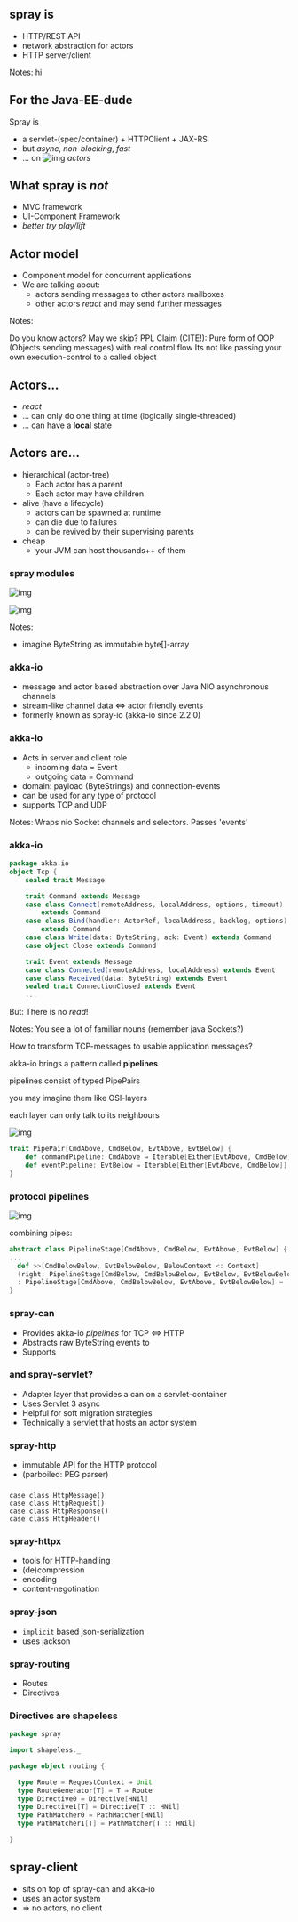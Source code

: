 ## spray is

* HTTP/REST API
* network abstraction for actors
* HTTP server/client

Notes:
hi

<!-- click -->
## For the Java-EE-dude

Spray is

* a servlet-(spec/container) + HTTPClient + JAX-RS
* but _async_, _non-blocking_, _fast_
* ... on ![img](assets/akka-logo.png)<!-- .element: class="transparent" style="display:inline; margin-bottom: -1em" --> _actors_

<!-- click -->
## What spray is _not_

* MVC framework
* UI-Component Framework
* _better try play/lift_

<!-- click -->
## Actor model

* Component model for concurrent applications
* We are talking about:
    * actors sending messages to other actors mailboxes
    * other actors _react_ and may send further messages

Notes:

Do you know actors? May we skip?
PPL Claim (CITE!): Pure form of OOP (Objects sending messages) with real control flow
Its not like passing your own execution-control to a called object


<!-- click -->
## Actors...

* _react_
* ... can only do one thing at time (logically single-threaded)
* ... can have a __local__ state


<!-- click -->
## Actors are...

* hierarchical (actor-tree)
    * Each actor has a parent
    * Each actor may have children
* alive (have a lifecycle)<!-- .element: class="fragment" -->
    * actors can be spawned at runtime
    * can die due to failures
    * can be revived by their supervising parents
* cheap <!-- .element: class="fragment" -->
    * your JVM can host thousands++ of them


<!-- click -->
### spray modules

![img](assets/spray_components.svg)<!-- .element: class="transparent" style="width: 100%; height:100%" -->


<!-- click -->
![img](assets/messageStack.svg)<!-- .element: class="transparent" style="width: 100%; height:100%" -->

Notes:

* imagine ByteString as immutable byte[]-array

<!-- click -->
### akka-io

* message and actor based abstraction over Java NIO asynchronous channels
* stream-like channel data ⇔ actor friendly events
* formerly known as spray-io (akka-io since 2.2.0)

<!-- click -->
### akka-io

* Acts in server and client role
    * incoming data = Event
    * outgoing data = Command
* domain: payload (ByteStrings) and connection-events
* can be used for any type of protocol
* supports TCP and UDP

Notes:
Wraps nio Socket channels and selectors.
Passes 'events'

<!-- click -->
### akka-io

```scala
package akka.io
object Tcp {
    sealed trait Message

    trait Command extends Message
    case class Connect(remoteAddress, localAddress, options, timeout)
        extends Command
    case class Bind(handler: ActorRef, localAddress, backlog, options)
        extends Command
    case class Write(data: ByteString, ack: Event) extends Command
    case object Close extends Command

    trait Event extends Message
    case class Connected(remoteAddress, localAddress) extends Event
    case class Received(data: ByteString) extends Event
    sealed trait ConnectionClosed extends Event
    ...

```
But: There is no _read_!

Notes:
You see a lot of familiar nouns (remember java Sockets?)

<!-- click -->
How to transform TCP-messages to usable application messages?

akka-io brings a pattern called __pipelines__

pipelines consist of typed PipePairs

you may imagine them like OSI-layers

each layer can only talk to its neighbours


<!-- click -->
![img](assets/pipelineStage.svg)<!-- .element: class="transparent" style="width: 100%; height:100%" -->

```scala
trait PipePair[CmdAbove, CmdBelow, EvtAbove, EvtBelow] {
    def commandPipeline: CmdAbove ⇒ Iterable[Either[EvtAbove, CmdBelow]]
    def eventPipeline: EvtBelow ⇒ Iterable[Either[EvtAbove, CmdBelow]]
}
```

<!-- click -->
### protocol pipelines

![img](assets/pipelineComposition.svg)<!-- .element: class="transparent" style="width: 100%; height:100%" -->

<!-- click -->



<!-- click -->
combining pipes:

```scala
abstract class PipelineStage[CmdAbove, CmdBelow, EvtAbove, EvtBelow] {
...
  def >>[CmdBelowBelow, EvtBelowBelow, BelowContext <: Context]
  (right: PipelineStage[CmdBelow, CmdBelowBelow, EvtBelow, EvtBelowBelow])
  : PipelineStage[CmdAbove, CmdBelowBelow, EvtAbove, EvtBelowBelow] = ...
}
```

<!-- click -->
### spray-can

* Provides akka-io _pipelines_ for TCP ⇔ HTTP
* Abstracts raw ByteString events to
* Supports

<!-- click -->
### and spray-servlet?

* Adapter layer that provides a can on a servlet-container
* Uses Servlet 3 async
* Helpful for soft migration strategies
* Technically a servlet that hosts an actor system


<!-- click -->
### spray-http

* immutable API for the HTTP protocol
* (parboiled: PEG parser)




<!-- click -->

###
    case class HttpMessage()
    case class HttpRequest()
    case class HttpResponse()
    case class HttpHeader()

<!-- click -->

### spray-httpx

* tools for HTTP-handling
* (de)compression
* encoding
* content-negotination

<!-- click -->

### spray-json

* `implicit` based json-serialization
* uses jackson

<!-- click -->

### spray-routing

* Routes
* Directives

<!-- click -->
### Directives are shapeless

```scala
package spray

import shapeless._

package object routing {

  type Route = RequestContext ⇒ Unit
  type RouteGenerator[T] = T ⇒ Route
  type Directive0 = Directive[HNil]
  type Directive1[T] = Directive[T :: HNil]
  type PathMatcher0 = PathMatcher[HNil]
  type PathMatcher1[T] = PathMatcher[T :: HNil]

}
```

<!-- click -->
## spray-client

* sits on top of spray-can and akka-io
* uses an actor system
* => no actors, no client



